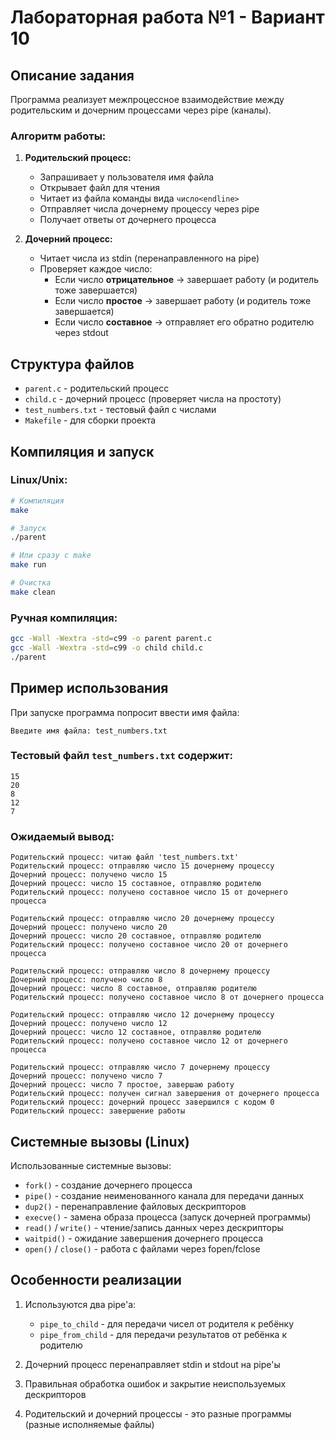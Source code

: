 # Лабораторная работа №1 - Вариант 10

## Описание задания

Программа реализует межпроцессное взаимодействие между родительским и дочерним процессами через pipe (каналы).

### Алгоритм работы:

1. **Родительский процесс:**
   - Запрашивает у пользователя имя файла
   - Открывает файл для чтения
   - Читает из файла команды вида `число<endline>`
   - Отправляет числа дочернему процессу через pipe
   - Получает ответы от дочернего процесса

2. **Дочерний процесс:**
   - Читает числа из stdin (перенаправленного на pipe)
   - Проверяет каждое число:
     - Если число **отрицательное** → завершает работу (и родитель тоже завершается)
     - Если число **простое** → завершает работу (и родитель тоже завершается)
     - Если число **составное** → отправляет его обратно родителю через stdout

## Структура файлов

- `parent.c` - родительский процесс
- `child.c` - дочерний процесс (проверяет числа на простоту)
- `test_numbers.txt` - тестовый файл с числами
- `Makefile` - для сборки проекта

## Компиляция и запуск

### Linux/Unix:

```bash
# Компиляция
make

# Запуск
./parent

# Или сразу с make
make run

# Очистка
make clean
```

### Ручная компиляция:

```bash
gcc -Wall -Wextra -std=c99 -o parent parent.c
gcc -Wall -Wextra -std=c99 -o child child.c
./parent
```

## Пример использования

При запуске программа попросит ввести имя файла:
```
Введите имя файла: test_numbers.txt
```

### Тестовый файл `test_numbers.txt` содержит:
```
15
20
8
12
7
```

### Ожидаемый вывод:
```
Родительский процесс: читаю файл 'test_numbers.txt'
Родительский процесс: отправляю число 15 дочернему процессу
Дочерний процесс: получено число 15
Дочерний процесс: число 15 составное, отправляю родителю
Родительский процесс: получено составное число 15 от дочернего процесса

Родительский процесс: отправляю число 20 дочернему процессу
Дочерний процесс: получено число 20
Дочерний процесс: число 20 составное, отправляю родителю
Родительский процесс: получено составное число 20 от дочернего процесса

Родительский процесс: отправляю число 8 дочернему процессу
Дочерний процесс: получено число 8
Дочерний процесс: число 8 составное, отправляю родителю
Родительский процесс: получено составное число 8 от дочернего процесса

Родительский процесс: отправляю число 12 дочернему процессу
Дочерний процесс: получено число 12
Дочерний процесс: число 12 составное, отправляю родителю
Родительский процесс: получено составное число 12 от дочернего процесса

Родительский процесс: отправляю число 7 дочернему процессу
Дочерний процесс: получено число 7
Дочерний процесс: число 7 простое, завершаю работу
Родительский процесс: получен сигнал завершения от дочернего процесса
Родительский процесс: дочерний процесс завершился с кодом 0
Родительский процесс: завершение работы
```

## Системные вызовы (Linux)

Использованные системные вызовы:
- `fork()` - создание дочернего процесса
- `pipe()` - создание неименованного канала для передачи данных
- `dup2()` - перенаправление файловых дескрипторов
- `execve()` - замена образа процесса (запуск дочерней программы)
- `read()` / `write()` - чтение/запись данных через дескрипторы
- `waitpid()` - ожидание завершения дочернего процесса
- `open()` / `close()` - работа с файлами через fopen/fclose

## Особенности реализации

1. Используются два pipe'а:
   - `pipe_to_child` - для передачи чисел от родителя к ребёнку
   - `pipe_from_child` - для передачи результатов от ребёнка к родителю

2. Дочерний процесс перенаправляет stdin и stdout на pipe'ы

3. Правильная обработка ошибок и закрытие неиспользуемых дескрипторов

4. Родительский и дочерний процессы - это разные программы (разные исполняемые файлы)

